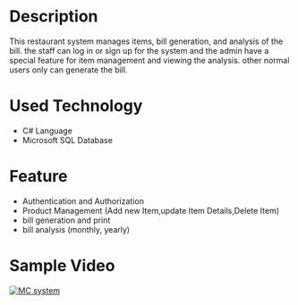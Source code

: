 # Description 
This restaurant system manages items, bill generation, and analysis of the bill. the staff can log in or sign up for the system and
the admin have a special feature for item management and viewing the analysis. other normal users only can generate the bill.

# Used Technology 
 -  C# Language 
 -  Microsoft SQL Database

# Feature
- Authentication and Authorization 
- Product Management (Add new Item,update Item Details,Delete Item)
- bill generation and print
- bill analysis (monthly, yearly)

# Sample Video

[![MC system](https://user-images.githubusercontent.com/69710141/167689063-192cba09-bcd8-4f52-b9fc-f9977b14572f.png)](https://vimeo.com/435539856)

